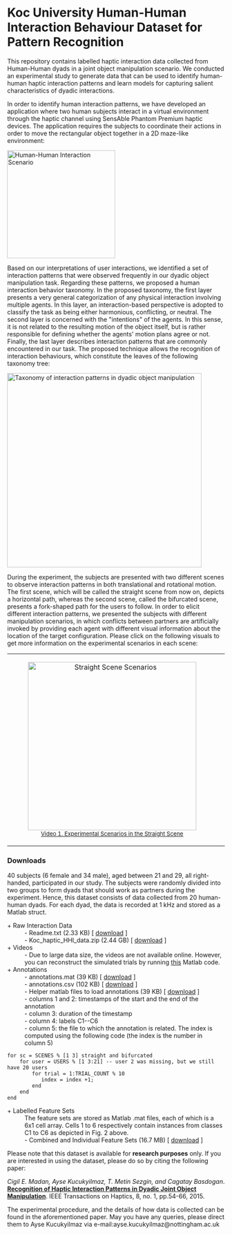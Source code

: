 # Koc University Human-Human Interaction Behaviour Dataset for Pattern Recognition

This repository contains labelled haptic interaction data collected from Human-Human dyads in a joint object manipulation scenario. We conducted an experimental study to generate data that can be used to identify human-human haptic interaction patterns and learn models for capturing salient characteristics of dyadic interactions.

In order to identify human interaction patterns, we have developed an application where two human subjects interact in a virtual environment through the haptic channel using SensAble Phantom Premium haptic devices. The application requires the subjects to coordinate their actions in order to move the rectangular object together in a 2D maze-like environment:

<img src="https://github.com/aysekyz/HHIBehaviorDataset/blob/master/media/setup.png" height="250" alt="Human-Human Interaction Scenario">

Based on our interpretations of user interactions, we identified a set of interaction patterns that were observed frequently in our dyadic object manipulation task. Regarding these patterns, we proposed a human interaction behavior taxonomy. In the proposed taxonomy, the first layer presents a very general categorization of any physical interaction involving multiple agents. In this layer, an interaction-based perspective is adopted to classify the task as being either harmonious, conflicting, or neutral. The second layer is concerned with the "intentions" of the agents. In this sense, it is not related to the resulting motion of the object itself, but is rather responsible for defining whether the agents' motion plans agree or not. Finally, the last layer describes interaction patterns that are commonly encountered in our task. The proposed technique allows the recognition of interaction behaviours, which constitute the leaves of the following taxonomy tree:

<img src="https://github.com/aysekyz/HHIBehaviorDataset/blob/master/media/taxonomy.png" alt="Taxonomy of interaction patterns in dyadic object manipulation" width= "450pt">

During the experiment, the subjects are presented with two different scenes to observe interaction patterns in both translational and rotational motion. The first scene, which will be called the straight scene from now on, depicts a horizontal path, whereas the second scene, called the bifurcated scene, presents a fork-shaped path for the users to follow. In order to elicit different interaction patterns, we presented the subjects with different manipulation scenarios, in which conflicts between partners are artificially invoked by providing each agent with different visual information about the location of the target configuration. Please click on the following visuals to get more information on the experimental scenarios in each scene:

<p>
<center>
<table>
<tr>
<td>
<figure>
<center>
 <a href="https://github.com/aysekyz/HHIBehaviorDataset/blob/master/media/Experimental_Conditions_Straight_Scene.mp4" target="_blank">
 <img width= "390pt" src="https://github.com/aysekyz/HHIBehaviorDataset/blob/master/media/straightScene.png" alt="Straight Scene Scenarios">
 <br><font size=-1><figcaption>Video 1. Experimental Scenarios in the Straight Scene</figcaption></font>
 </a>
</center>
</figure>
</td>

<td>
<figure>
<center>
 <a href="https://github.com/aysekyz/HHIBehaviorDataset/blob/master/media/Experimental_Conditions_Bifurcated_Scene.mp4" target="_blank">
 <img width= "390pt" src="https://github.com/aysekyz/HHIBehaviorDataset/blob/master/media/bifurcatedScene.png" alt="Bifurcated Scene Scenarios">
 <br><font size=-1><figcaption>Video 2. Experimental Scenarios in the Bifurcated Scene</figcaption></font>
 </a>
</center>
</figure>
</td>
</tr>
</table>
</center>

</p>

### Downloads
40 subjects (6 female and 34 male), aged between 21 and 29, all right-handed, participated in our study. The subjects were randomly divided into two groups to form dyads that should work as partners during the experiment. Hence, this dataset consists of data collected from 20 human-human dyads. For each dyad, the data is recorded at 1 kHz and stored as a Matlab struct.

<dl>
<dt>+ Raw Interaction Data </dt>
	<dd>- Readme.txt (2.33 KB) [ <a href="https://github.com/aysekyz/HHIBehaviorDataset/blob/master/data/README.txt" target="_blank">download</a> ] </dd>
    <dd>- Koc_haptic_HHI_data.zip (2.44 GB) [ <a href="https://www.dropbox.com/s/zaq3z7l609va9li/Koc_haptic_HHI_data.zip?dl=0" target="_blank">download</a> ] </dd>
<dt>+ Videos</dt>
    <dd>- Due to large data size, the videos are not available online. However, you can reconstruct the simulated trials by running <a href="https://github.com/aysekyz/HHIBehaviorDataset/blob/master/data/simulateTrials.zip">this</a> Matlab code. </dd>
    
<dt>+ Annotations 
    <dd>- annotations.mat (39 KB) [ <a href="https://github.com/aysekyz/HHIBehaviorDataset/blob/master/data/annotations.mat" target="_blank">download</a> ]</dd>
    <dd>- annotations.csv (102 KB) [ <a href="https://github.com/aysekyz/HHIBehaviorDataset/blob/master/data/annotations.mat" target="_blank">download</a> ]</dd>
    <dd>- Helper matlab files to load annotations (39 KB) [ <a href="https://github.com/aysekyz/HHIBehaviorDataset/blob/master/data/loadAnnotations.zip" target="_blank">download</a> ]</dd>
    <dd>- columns 1 and 2: timestamps of the start and the end of the annotation</dd>
    <dd>- column 3: duration of the timestamp</dd>
    <dd>- column 4: labels C1--C6</dd>
    <dd>- column 5: the file to which the annotation is related. The index is computed using the following code (the index is the number in column 5)</dd>

```
for sc = SCENES % [1 3] straight and bifurcated
    for user = USERS % [1 3:21] -- user 2 was missing, but we still have 20 users 
        for trial = 1:TRIAL_COUNT % 10
           index = index +1;
        end
    end
end
```

<dd></dd>
</dt> 

<dt>+ Labelled Feature Sets</dt> 
	<dd>The feature sets are stored as Matlab .mat files, each of which is a 6x1 cell array. Cells 1 to 6 respectively contain instances from classes C1 to C6 as depicted in Fig. 2 above.</dd>
        <dd>- Combined and Individual Feature Sets (16.7 MB) [ <a href="https://github.com/aysekyz/HHIBehaviorDataset/blob/master/data/featureSets.zip" target="_blank">download</a> ] </dd>
</dl>
</p>

<p>
Please note that this dataset is available 
for <b>research purposes</b> only. 
If you are interested in using the dataset, please do so 
by citing the following paper:

<p>
<em>Cigil E. Madan, Ayse Kucukyilmaz, T. Metin Sezgin, and Cagatay Basdogan</em>. <strong><a href="https://nottingham-repository.worktribe.com/index.php/output/4040487/recognition-of-haptic-interaction-patterns-in-dyadic-joint-object-manipulation" target="_blank">Recognition of 
Haptic Interaction Patterns in Dyadic Joint Object Manipulation</a></strong>. IEEE Transactions on Haptics, 8, no. 1, pp.54-66, 2015.
</p>  
     		 
<p>
The experimental procedure, and the details of how data is collected can be found in the 
aforementioned paper. May you have any queries, please direct them to 
Ayse Kucukyilmaz via e-mail:ayse.kucukyilmaz@nottingham.ac.uk
</p>
